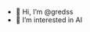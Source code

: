 - 👋 Hi, I’m @gredss
- 👀 I’m interested in AI


<!---
gredss/gredss is a ✨ special ✨ repository because its `README.md` (this file) appears on your GitHub profile.
You can click the Preview link to take a look at your changes.
--->
